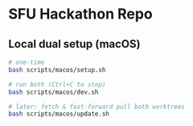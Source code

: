# SFU Hackathon Repo

## Local dual setup (macOS)
```bash
# one-time
bash scripts/macos/setup.sh

# run both (Ctrl+C to stop)
bash scripts/macos/dev.sh

# later: fetch & fast-forward pull both worktrees
bash scripts/macos/update.sh
```
